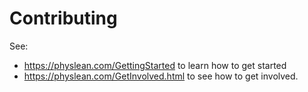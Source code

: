 # Contributing 

See: 
- https://physlean.com/GettingStarted to learn how to get started
- https://physlean.com/GetInvolved.html to see how to get involved.
  
